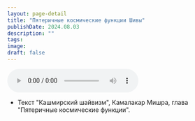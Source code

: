 ```yaml
---
layout: page-detail
title: "Пятеричные космические функции Шивы"
publishDate: 2024.08.03
description: ""
tags:
image:
draft: false
---
```


<audio title="2024.08.03 - Пятеричные космические функции Шивы.mp3" src="https://filer-api.advayta.org/v1.0/public/files/73669" controls=""></audio>

* Текст "Кашмирский шайвизм", Камалакар Мишра, глава "Пятеричные космические функции".

  
